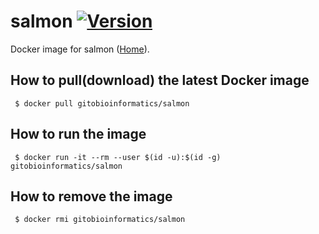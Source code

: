 # salmon [![Version](https://img.shields.io/badge/Version-0.11.3-blue.svg)]()

Docker image for salmon ([Home][homepage]).

## How to pull(download) the latest Docker image
```
 $ docker pull gitobioinformatics/salmon
```

## How to run the image
```
 $ docker run -it --rm --user $(id -u):$(id -g) gitobioinformatics/salmon
```

## How to remove the image
```
 $ docker rmi gitobioinformatics/salmon
```

[hub]: https://hub.docker.com/r/gitobioinformatics/salmon
[quay]: https://quay.io/repository/gitobioinformatics/salmon
[homepage]: https://combine-lab.github.io/salmon

